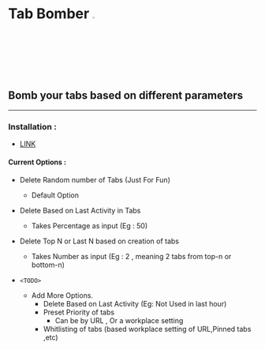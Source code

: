 
# Tab Bomber <img src="https://cdn.icon-icons.com/icons2/1465/PNG/512/409bomb_100833.png" width="3%" height="3%">

## Bomb your tabs based on different parameters
-----

### Installation : 
 - [LINK](https://webkul.com/blog/how-to-install-the-unpacked-extension-in-chrome/)


#### Current Options : 
   * Delete Random number of Tabs (Just For Fun)
     * Default Option
   * Delete Based on Last Activity in Tabs  
     * Takes Percentage as input (Eg : 50)
   * Delete Top N or Last N based on creation of tabs 
     * Takes Number as input (Eg : 2 , meaning 2 tabs from top-n or bottom-n)


 * `<TODO>`
    * Add More Options. 
      * Delete Based on Last Activity (Eg: Not Used in last hour)
      * Preset Priority of tabs
         - Can be by URL , Or a workplace setting 
      * Whitlisting of tabs (based workplace setting of URL,Pinned tabs ,etc)
      
  
